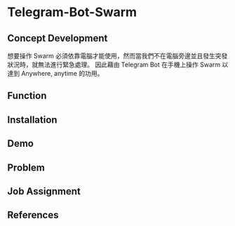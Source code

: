 # Telegram-Bot-Swarm
## Concept Development
想要操作 Swarm 必須依靠電腦才能使用，然而當我們不在電腦旁邊並且發生突發狀況時，就無法進行緊急處理。
因此藉由 Telegram Bot 在手機上操作 Swarm 以達到 Anywhere, anytime 的功用。

## Function


## Installation


## Demo


## Problem


## Job Assignment


## References
